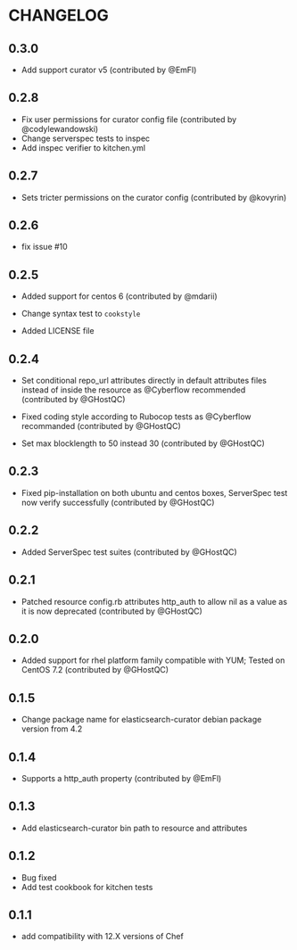 # CHANGELOG
## 0.3.0
* Add support curator v5 (contributed by @EmFl)

## 0.2.8
* Fix user permissions for curator config file (contributed by @codylewandowski)
* Change serverspec tests to inspec
* Add inspec verifier to kitchen.yml

## 0.2.7
* Sets tricter permissions on the curator config (contributed by @kovyrin)

## 0.2.6
* fix issue #10

## 0.2.5
* Added support for centos 6 (contributed by @mdarii)

* Change syntax test to `cookstyle`

* Added LICENSE file

## 0.2.4
* Set conditional repo_url attributes directly in default attributes files instead of inside the resource as @Cyberflow recommended (contributed by @GHostQC)

* Fixed coding style according to Rubocop tests as @Cyberflow recommanded (contributed by @GHostQC)

* Set max blocklength to 50 instead 30 (contributed by @GHostQC)

## 0.2.3
* Fixed pip-installation on both ubuntu and centos boxes, ServerSpec test now verify successfully (contributed by @GHostQC)

## 0.2.2
* Added ServerSpec test suites (contributed by @GHostQC)

## 0.2.1
* Patched resource config.rb attributes http_auth to allow nil as a value as it is now deprecated (contributed by @GHostQC)

## 0.2.0
* Added support for rhel platform family compatible with YUM; Tested on CentOS 7.2 (contributed by @GHostQC)

## 0.1.5
* Change package name for elasticsearch-curator debian package version from 4.2

## 0.1.4
* Supports a http_auth property (contributed by @EmFl)

## 0.1.3
* Add elasticsearch-curator bin path to resource and attributes

## 0.1.2
* Bug fixed
* Add test cookbook for kitchen tests

## 0.1.1
* add compatibility with 12.X versions of Chef
